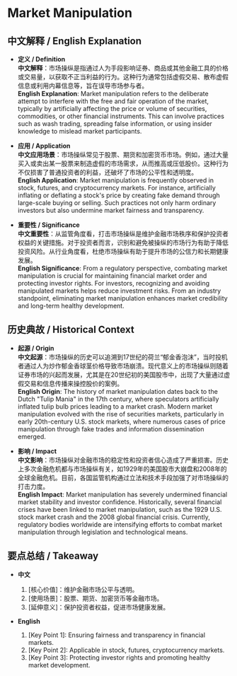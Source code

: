 # Market Manipulation

## 中文解释 / English Explanation

* **定义 / Definition**  
  **中文解释**：市场操纵是指通过人为手段影响证券、商品或其他金融工具的价格或交易量，以获取不正当利益的行为。这种行为通常包括虚假交易、散布虚假信息或利用内幕信息等，旨在误导市场参与者。  
  **English Explanation**: Market manipulation refers to the deliberate attempt to interfere with the free and fair operation of the market, typically by artificially affecting the price or volume of securities, commodities, or other financial instruments. This can involve practices such as wash trading, spreading false information, or using insider knowledge to mislead market participants.

* **应用 / Application**  
  **中文应用场景**：市场操纵常见于股票、期货和加密货币市场。例如，通过大量买入或卖出某一股票来制造虚假的市场需求，从而推高或压低股价。这种行为不仅损害了普通投资者的利益，还破坏了市场的公平性和透明度。  
  **English Application**: Market manipulation is frequently observed in stock, futures, and cryptocurrency markets. For instance, artificially inflating or deflating a stock's price by creating fake demand through large-scale buying or selling. Such practices not only harm ordinary investors but also undermine market fairness and transparency.

* **重要性 / Significance**  
  **中文重要性**：从监管角度看，打击市场操纵是维护金融市场秩序和保护投资者权益的关键措施。对于投资者而言，识别和避免被操纵的市场行为有助于降低投资风险。从行业角度看，杜绝市场操纵有助于提升市场的公信力和长期健康发展。  
  **English Significance**: From a regulatory perspective, combating market manipulation is crucial for maintaining financial market order and protecting investor rights. For investors, recognizing and avoiding manipulated markets helps reduce investment risks. From an industry standpoint, eliminating market manipulation enhances market credibility and long-term healthy development.

## 历史典故 / Historical Context

* **起源 / Origin**  
  **中文起源**：市场操纵的历史可以追溯到17世纪的荷兰“郁金香泡沫”，当时投机者通过人为炒作郁金香球茎价格导致市场崩溃。现代意义上的市场操纵则随着证券市场的兴起而发展，尤其是在20世纪初的美国股市中，出现了大量通过虚假交易和信息传播来操控股价的案例。  
  **English Origin**: The history of market manipulation dates back to the Dutch "Tulip Mania" in the 17th century, where speculators artificially inflated tulip bulb prices leading to a market crash. Modern market manipulation evolved with the rise of securities markets, particularly in early 20th-century U.S. stock markets, where numerous cases of price manipulation through fake trades and information dissemination emerged.

* **影响 / Impact**  
  **中文影响**：市场操纵对金融市场的稳定性和投资者信心造成了严重损害。历史上多次金融危机都与市场操纵有关，如1929年的美国股市大崩盘和2008年的全球金融危机。目前，各国监管机构通过立法和技术手段加强了对市场操纵的打击力度。  
  **English Impact**: Market manipulation has severely undermined financial market stability and investor confidence. Historically, several financial crises have been linked to market manipulation, such as the 1929 U.S. stock market crash and the 2008 global financial crisis. Currently, regulatory bodies worldwide are intensifying efforts to combat market manipulation through legislation and technological means.

## 要点总结 / Takeaway

* **中文**  
  1. [核心价值]：维护金融市场公平与透明。
  2. [使用场景]：股票、期货、加密货币等金融市场。
  3. [延伸意义]：保护投资者权益，促进市场健康发展。

* **English**  
  1. [Key Point 1]: Ensuring fairness and transparency in financial markets.
  2. [Key Point 2]: Applicable in stock, futures, cryptocurrency markets.
  3. [Key Point 3]: Protecting investor rights and promoting healthy market development.